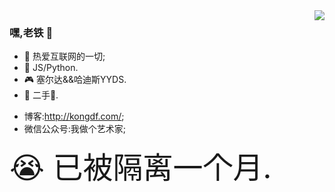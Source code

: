 <img align="right" src="https://github-readme-stats.vercel.app/api?username=kongdf&theme=github_dark&show_icons=true">

### 嘿,老铁 👋

- :orange_book: 热爱互联网的一切;
- :hammer: JS/Python.
- :video_game: 塞尔达&&哈迪斯YYDS.
- :musical_note: 二手:rose:.

<!-- - :hammer: Creator of applications and frameworks
- :ram: Founder the ObjCCN
- :meat_on_bone: Meat lover -->
- 博客:http://kongdf.com/;
- 微信公众号:我做个艺术家;

<font size=7>:sob: 已被隔离一个月.</font>
<!-- <details> -->
<!-- <summary>待补充</summary> -->
<!-- <p > :sob: 已被隔离一个月.<p> -->
<!-- </details> -->
